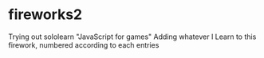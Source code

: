 # fireworks2

Trying out sololearn "JavaScript for games"
Adding whatever I Learn to this firework, numbered according to each entries
